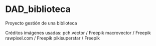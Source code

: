 # DAD_biblioteca
Proyecto gestión de una biblioteca

Créditos imágenes usadas:
pch.vector / Freepik
macrovector / Freepik
rawpixel.com / Freepik
pikisuperstar / Freepik
